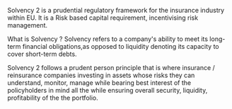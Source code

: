 
Solvency 2 is a prudential regulatory framework for the insurance industry within EU. It is a Risk based capital requirement, incentivising risk management.

What is Solvency ? 
Solvency refers to a company's ability to meet its long-term financial obligations,as opposed to liquidity denoting its capacity to cover short-term debts. 

Solvency 2 follows a prudent person principle that is where insurance / reinsurance companies investing in assets whose risks they can understand, monitor, manage while bearing best interest of the policyholders in mind all the while ensuring overall security, liquidity, profitability of the the portfolio. 




